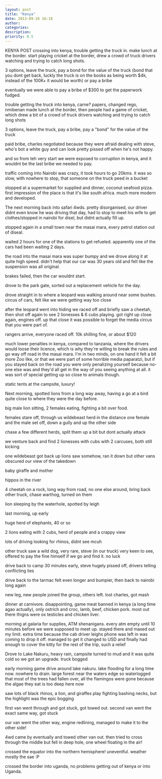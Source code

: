 ```yaml
---
layout: post
title: "Kenya"
date: 2013-09-26 16:18
author: 
categories: 
description: 
priority: 0.5
---
```

KENYA POST
crossing into kenya, trouble getting the truck in. make lunch at the border. start playing cricket at the border, drew a crowd of truck drivers watching and trying to catch long shots.

3 options, leave the truck, pay a bond for the value of the truck (bond that you dont get back, luckly the truck is on the books as being worth $4k, instead of the 100K+ it would be worth) or pay a bribe

eventually we were able to pay a bribe of $300 to get the paperwork fudged.


trouble getting the truck into kenya, carne? papers, changed rego, nmibenan
made lunch at the border, then people had a game of cricket, which drew a bit of a crowd of truck drivers watching and trying to catch long shots

3 options, leave the truck, pay a bribe, pay a "bond" for the value of the truck

paid bribe, charles negotiated because they were afraid dealing with steve, who's bot a white guy and can look pretty pissed off when he's not happy.

and so from teh very start we were exposed to corruption in kenya, and it wouldnt be the last bribe we needed to pay.

traffic coming into Nairobi was crazy, it took hours to go 20kms. it was so slow, with nowhere to stop, that someone on the truck peed in a bucket

stopped at a supermarket for supplied and dinner, coconut seafood pizza. first impression of the place is that it's like south africa. much more modern and developed.

The next morning back into safari 4wds. pretty disorganised, our driver didnt even know he was driving that day, had to stop to meet his wife to get clothes/stopped in nairobi for disel, but didnt actually fill up.

stopped again in a small town near the masai mara, every petrol station out of diseal.

waited 2 hours for one of the stations to get refueled. apparently one of the cars had been waiting 2 days.

the road into the masai mara was super bumpy and we drove along it at quite high speed. didn't help that our car was 30 years old and felt like the suspension was all original.

brakes failed, then the car wouldnt start. 

drove to the park gate, sorted out a replacement vehicle for the day.

drove straight in to where a leopard was walking around near some bushes. circus of cars, felt like we were getting way too close

after the leopard went into hiding we raced off and briefly saw a cheetah, then shot off again to see 2 lionesses & 6 cubs playing. got right up close again, engines off. up that close it was possible to forget the media circus that you were part of.

rangers arrive, everyone raced off. 10k shilling fine, or about $120

much lower penalties in kenya, compared to tanzania, where the drivers would loose their licence, which is why they're willing to break the rules and go way off road in the masai mara. I'm in two minds, on one hand it felt a bit more Zoo like, or that we were part of some horrible media paparatzi, but if you stayed back on the road you were only penalizing yourself because no-one else was and they'd all get in the way of you seeing anything at all. it was sort of special getting up so close to animals though.

static tents at the campsite, luxury!

Next morning, spotted lions from a long way away, having a go at a bird quite close to where they were the day before. 

big male lion sitting, 2 females eating, fighting a bit over food. 

females stare off, through us
wildebeast herd in the distance
one female and the male set off, down a gully and up the other side

chase a few different herds, split them up a bit but dont actually attack

we venture back and find 2 lionesses with cubs with 2 carcuses, both still kicking

one wildebeast got back up
lions saw somehow, ran it down but other vans obscured our view of the takedown

baby giraffe and mother

hippos in the river

4 cheetah on a rock, long way from road, no one else around, bring back other truck, chase warthog, turned on them

lion sleeping by the waterhole, spotted by leigh

last morning, up early

huge herd of elephants, 40 or so

2 lions eating with 2 cubs, herd of people and a crappy view

lots of driving looking for rhinos, didnt see mcuh

other truck saw a wild dog, very rare, steve (in our truck) very keen to see, offered to pay the fine himself if we go and find it. no luck

drive back to camp 30 minutes early, steve hugely pissed off, drivers telling conflicting lies

drive back to the tarmac felt even longer and bumpier, then back to nairobi long again

new leg, new people joined the group, others left. lost charles, got mash

dinner at carnivore. disappointing, game meat banned in kenya (a long time agao actually), only ostrich and croc, lamb, beef, chicken pork. most out there thigns were ox testicles and chicken liver.

morning at galaria for supplies, ATM shenanigans. every atm empty until 10 minutes before we were supposed to meet up. stayed there and maxed out my limit. extra time because the cab driver leighs phone was left in was coming to drop it off. managed to get it changed to USD and finally had enough to cover the kitty for the rest of the trip, such a relief

Drove to Lake Nakuru, heavy rain, campsite turned to mud and it was quite cold so we got an upgrade. truck bogged

early morning game drive around lake nakuru. lake flooding for a long time now. nowhere to drain. large forest near the waters edge so waterlogged that most of the trees had fallen over, all the flamingos were gone because the algae they eat is too deep here now

saw lots of black rhinos, a lion, and giraffes play fighting bashing necks, but the highlight was the epic bogging

first van went through and got stuck, got towed out. second van went the exact same way, got stuck

our van went the other way, engine redlining, managed to make it to the other side!

4wd came by eventually and towed other van out. then tried to cross through the middle but fell in deep hole, one wheel floating in the air!

crossed the equator into the northern hemisphere! uneventful. weather mostly the sae :P

crossed the border into uganda, no problems getting out of kenya or into Uganda.

